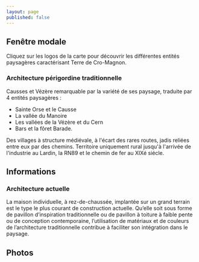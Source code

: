 ```yaml
---
layout: page
published: false
---
```


## Fenêtre modale
Cliquez sur les logos de la carte pour découvrir les différentes entités paysagères caractérisant  Terre de Cro-Magnon.

### Architecture périgordine traditionnelle

Causses et Vézère remarquable par la variété de ses paysage, traduite par 4 entités paysagères :
- Sainte Orse et le Causse
- La vallée du Manoire
- Les vallées de la Vézère et du Cern
- Bars et la fôret Barade.

Des villages à structure médiévale, à l'écart des rares routes, jadis reliées entre eux par des chemins.
Territoire uniquement rural jusqu'à l'arrivée de l'industrie au Lardin, la RN89 et le chemin de fer au XIXé siécle.

## Informations

### Architecture actuelle
La maison individuelle, à rez-de-chaussée, implantée sur un grand terrain est le type le plus courant de construction actuelle. Qu’elle soit sous forme de pavillon d’inspiration traditionnelle ou de pavillon à toiture à faible pente ou de conception contemporaine, l’utilisation de matériaux et de couleurs de l’architecture traditionnelle contribue à faciliter son intégration dans le paysage.


## Photos